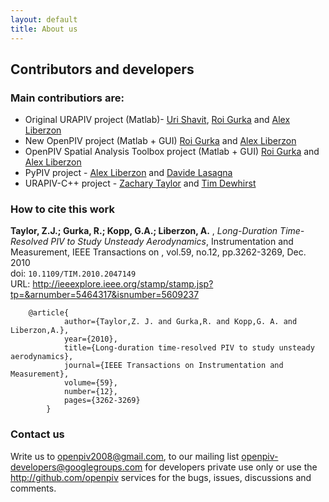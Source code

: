 ```yaml
---
layout: default
title: About us
---
```


## Contributors and developers


### Main contributiors are:

* Original URAPIV project (Matlab)- [Uri Shavit], [Roi Gurka] and [Alex Liberzon]
* New OpenPIV project (Matlab + GUI) [Roi Gurka] and [Alex Liberzon]
* OpenPIV Spatial Analysis Toolbox project (Matlab + GUI) [Roi Gurka] and [Alex Liberzon]
* PyPIV project - [Alex Liberzon] and [Davide Lasagna] 
* URAPIV-C++ project - [Zachary Taylor] and [Tim Dewhirst] 


### How to cite this work 

**Taylor, Z.J.; Gurka, R.; Kopp, G.A.; Liberzon, A.** , *Long-Duration Time-Resolved PIV to Study Unsteady Aerodynamics*, Instrumentation and Measurement, IEEE Transactions on , vol.59, no.12, pp.3262-3269, Dec. 2010  
doi: `10.1109/TIM.2010.2047149`  
URL: <http://ieeexplore.ieee.org/stamp/stamp.jsp?tp=&arnumber=5464317&isnumber=5609237>  

		@article{
		        author={Taylor,Z. J. and Gurka,R. and Kopp,G. A. and Liberzon,A.},
		        year={2010},
		        title={Long-duration time-resolved PIV to study unsteady aerodynamics},
		        journal={IEEE Transactions on Instrumentation and Measurement},
		        volume={59},
		        number={12},
		        pages={3262-3269}
		    }

 


### Contact us

Write us to <openpiv2008@gmail.com>, to our mailing list [openpiv-developers@googlegroups.com](openpiv-developers@googlegroups.com) for developers private use only or use the <http://github.com/openpiv> services for the bugs,  issues, discussions and comments. 


[Uri Shavit]: http://www.technion.ac.il/technion/agr/members/shavit/Page1.htm
[Roi Gurka]: http://www.bgu.ac.il/~gurka/
[Alex Liberzon]: http://www.eng.tau.ac.il/~alexlib
[Zachary Taylor]: http://www.zacharyjtaylor.com/
[Tim Dewhirst]: http://uk.linkedin.com/pub/tim-dewhirst/1/b20/140
[Davide Lasagna]: http://github.com/gasagna